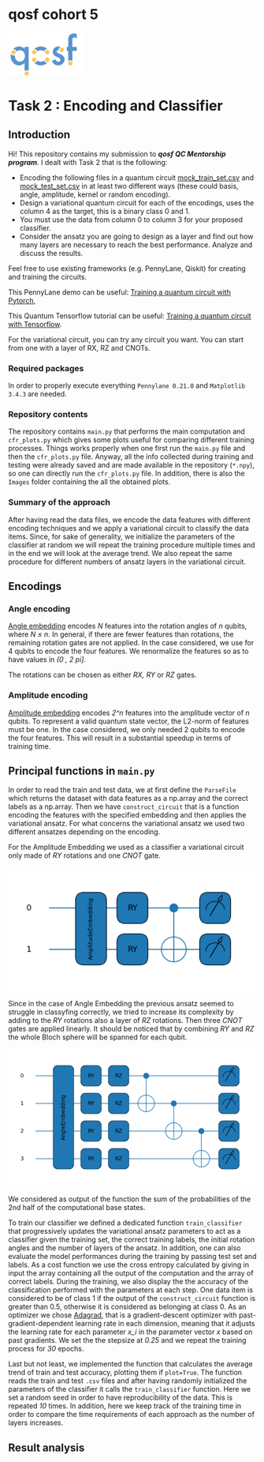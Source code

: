 # qosf cohort 5 

<p>
  <a href="" target="_blank"><img src="https://github.com/fran-scala/qosf-c5-task2/blob/7be030043a89a70ba63dfeae95a818950bac6975/qosf_logo.png?raw=True" width="30%"/> </a>
</p>

# Task 2 : Encoding and Classifier

## Introduction

Hi! This repository contains my submission to ***qosf QC Mentorship program***. I dealt with Task 2 that is the following:


- Encoding the following files in a quantum circuit [mock_train_set.csv](https://drive.google.com/file/d/1PIcC1mJ_xi4u1-2gxyoStg2Rg_joSBIB/view?usp=sharing) and [mock_test_set.csv](https://drive.google.com/file/d/1aapYE69pTeNHZ6u-qKAoLfd1HWZVWPlB/view?usp=sharing) in at least two different ways (these could basis, angle, amplitude, kernel or random encoding).
- Design a variational quantum circuit for each of the encodings, uses the column 4 as the target, this is a binary class 0 and 1.
- You must use the data from column 0 to column 3 for your proposed classifier.
- Consider the ansatz you are going to design as a layer and find out how many layers are
necessary to reach the best performance. Analyze and discuss the results.

Feel free to use existing frameworks (e.g. PennyLane, Qiskit) for creating and training the circuits.

This PennyLane demo can be useful: [Training a quantum circuit with Pytorch](https://pennylane.ai/qml/demos/tutorial_state_preparation.html),

This Quantum Tensorflow tutorial can be useful: [Training a quantum circuit with Tensorflow](https://www.tensorflow.org/quantum/tutorials/mnist).

For the variational circuit, you can try any circuit you want. You can start from one with a layer of RX, RZ and CNOTs.

### Required packages

In order to properly execute everything `Pennylane 0.21.0` and `Matplotlib 3.4.3` are needed.    

### Repository contents

The repository contains `main.py` that performs the main computation and `cfr_plots.py` which gives some plots useful for comparing different training processes. Things works properly when one first run the `main.py` file and then the `cfr_plots.py` file. Anyway, all the info collected during training and testing were already saved and are made available in the repository (`*.npy`), so one can directly run the `cfr_plots.py` file. In addition, there is also the `Images` folder containing the all the obtained plots.

### Summary of the approach

After having read the data files, we encode the data features with different encoding techniques and we apply a variational circuit to classify the data items. Since, for sake of generality, we initialize the parameters of the classifier at random we will repeat the training procedure multiple times and in the end we will look at the average trend. We also repeat the same procedure for different numbers of ansatz layers in the variational circuit.

## Encodings

### Angle encoding
[Angle embedding](https://pennylane.readthedocs.io/en/stable/code/api/pennylane.AngleEmbedding.html) encodes *N* features into the rotation angles of *n* qubits, where *N ≤ n*. In general, if there are fewer features than rotations, the remaining rotation gates are not applied. In the case considered, we use for 4 qubits to encode the four features. We renormalize the features so as to have values in *(0 , 2 pi]*.

The rotations can be chosen as either *RX, RY* or *RZ* gates.


### Amplitude encoding

[Amplitude embedding](https://pennylane.readthedocs.io/en/stable/code/api/pennylane.AmplitudeEmbedding.html) encodes *2^n* features into the amplitude vector of *n* qubits. To represent a valid quantum state vector, the L2-norm of features must be one.  In the case considered, we only needed 2 qubits to encode the four features. This will result in a substantial speedup in terms of training time.

## Principal functions in `main.py`

In order to read the train and test data, we at first define the `ParseFile` which returns the dataset with data features as a np.array and the correct labels as a np.array. Then we have `construct_circuit` that is a function encoding the features with the specified embedding and then applies the variational ansatz. For what concerns the variational ansatz we used two different ansatzes depending on the encoding. 

For the Amplitude Embedding we used as a classifier a variational circuit only made of *RY* rotations and one *CNOT* gate.

![amp_emb+ansatz](https://github.com/fran-scala/qosf-c5-task2/blob/f243e75a9cb24f5e0430e7df7025ac889eea1873/Images/circuit_amp_emb.png?raw=True)

Since in the case of Angle Embedding the previous ansatz seemed to struggle in classyfing correctly, we tried to increase its complexity by adding to the *RY* rotations also a layer of *RZ* rotations. Then three *CNOT* gates are applied linearly. It should be noticed that by combining *RY* and *RZ* the whole Bloch sphere will be spanned for each qubit.

![ang_emb+ansatz](https://github.com/fran-scala/qosf-c5-task2/blob/f243e75a9cb24f5e0430e7df7025ac889eea1873/Images/circuit_ang_emb.png?raw=True)

We considered as output of the function the sum of the probabilities of the 2nd half of the computational base states.

To train our classifier we defined a dedicated function `train_classifier` that progressively updates the variational ansatz parameters to act as a classifier given the training set, the correct training labels, the initial rotation angles and the number of layers of the ansatz. In addition, one can also evaluate the model performances during the training by passing test set and labels. As a cost function we use the cross entropy calculated by giving in input the array containing all the output of the computation and the array of correct labels. During the training, we also display the the accuracy of the classification performed with the parameters at each step. One data item is considered to be of class 1 if the output of the `construct_circuit` function is greater than 0.5, otherwise it is considered as belonging at class 0. As an optimizer we chose [Adagrad](https://pennylane.readthedocs.io/en/stable/code/api/pennylane.AdagradOptimizer.html), that is a gradient-descent optimizer with past-gradient-dependent learning rate in each dimension, meaning that it adjusts the learning rate for each parameter *x_i* in the parameter vector *x* based on past gradients. We set the the stepsize at *0.25* and we repeat the training process for *30* epochs.

Last but not least, we implemented the function that calculates the average trend of train and test accuracy, plotting them if `plot=True`. The function reads the train and test `.csv` files and after having randomly initialized the parameters of the classifier it calls the `train_classifier` function. Here we set a random seed in order to have reproducibility of the data. This is repeated *10* times. In addition, here we keep track of the training time in order to compare the time requirements of each approach as the number of layers increases.

## Result analysis




